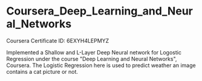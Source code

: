 # Coursera_Deep_Learning_and_Neural_Networks
Coursera Certificate ID: 6EXYH4LEPMYZ

Implemented a Shallow and L-Layer Deep Neural network for Logostic Regression under the course "Deep Learning and Neural Networks", Coursera. The Logistic Regression here is used to predict weather an image contains a cat picture or not.
